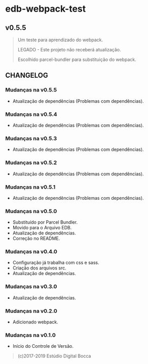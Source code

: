 # edb-webpack-test

## v0.5.5

> Um teste para aprendizado do webpack.
>
> LEGADO - Este projeto não receberá atualização.
>
> Escolhido parcel-bundler para substituição do webpack.

## CHANGELOG

### Mudanças na v0.5.5

- Atualização de dependências (Problemas com dependências).

### Mudanças na v0.5.4

- Atualização de dependências (Problemas com dependências).

### Mudanças na v0.5.3

- Atualização de dependências (Problemas com dependências).

### Mudanças na v0.5.2

- Atualização de dependências (Problemas com dependências).

### Mudanças na v0.5.1

- Atualização de dependências (Problemas com dependências).

### Mudanças na v0.5.0

- Substituído por Parcel Bundler.
- Movido para o Arquivo EDB.
- Atualização de dependências.
- Correção no README.

### Mudanças na v0.4.0

- Configuração já trabalha com css e sass.
- Criação dos arquivos src.
- Atualização de dependências.

### Mudanças na v0.3.0

- Atualização de dependências.

### Mudanças na v0.2.0

- Adicionado webpack.

### Mudanças na v0.1.0

- Início do Controle de Versão.

>(c)2017-2019 Estúdio Digital Bocca
